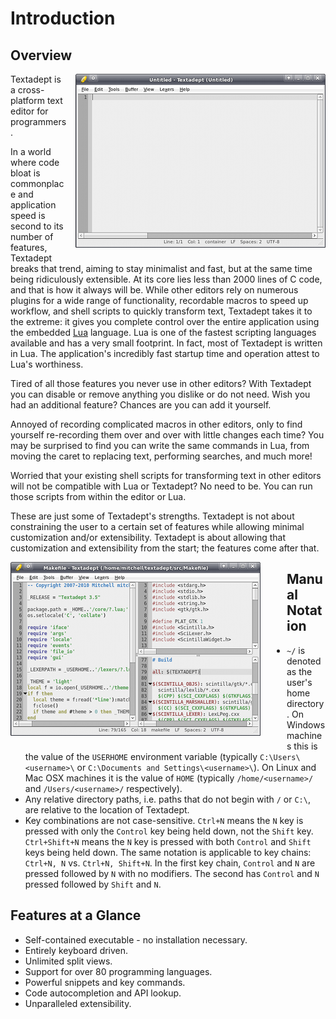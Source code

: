 # Introduction

## Overview

<div style="float: right; margin: 0 0 1em 1em;">
  <img src="images/textadept.png" alt="Textadept" />
</div>

Textadept is a cross-platform text editor for programmers.

In a world where code bloat is commonplace and application speed is second to
its number of features, Textadept breaks that trend, aiming to stay minimalist
and fast, but at the same time being ridiculously extensible. At its core lies
less than 2000 lines of C code, and that is how it always will be. While other
editors rely on numerous plugins for a wide range of functionality, recordable
macros to speed up workflow, and shell scripts to quickly transform text,
Textadept takes it to the extreme: it gives you complete control over the entire
application using the embedded [Lua](http://lua.org) language. Lua is one of the
fastest scripting languages available and has a very small footprint. In fact,
most of Textadept is written in Lua. The application's incredibly fast startup
time and operation attest to Lua's worthiness.

Tired of all those features you never use in other editors? With Textadept you
can disable or remove anything you dislike or do not need. Wish you had an
additional feature? Chances are you can add it yourself.

Annoyed of recording complicated macros in other editors, only to find yourself
re-recording them over and over with little changes each time? You may be
surprised to find you can write the same commands in Lua, from moving the caret
to replacing text, performing searches, and much more!

Worried that your existing shell scripts for transforming text in other editors
will not be compatible with Lua or Textadept? No need to be. You can run those
scripts from within the editor or Lua.

These are just some of Textadept's strengths. Textadept is not about
constraining the user to a certain set of features while allowing minimal
customization and/or extensibility. Textadept is about allowing that
customization and extensibility from the start; the features come after that.

<div style="float: left; margin: 0 3em 1em 0;">
  <img src="images/splitviews.png" alt="Split Views" />
</div>

## Manual Notation

* `~/` is denoted as the user's home directory. On Windows machines this is the
  value of the `USERHOME` environment variable (typically `C:\Users\<username>\`
  or `C:\Documents and Settings\<username>\`). On Linux and Mac OSX machines it
  is the value of `HOME` (typically `/home/<username>/` and `/Users/<username>/`
  respectively).
* Any relative directory paths, i.e. paths that do not begin with `/` or `C:\`,
  are relative to the location of Textadept.
* Key combinations are not case-sensitive. `Ctrl+N` means the `N` key is pressed
  with only the `Control` key being held down, not the `Shift` key.
  `Ctrl+Shift+N` means the `N` key is pressed with both `Control` and `Shift`
  keys being held down. The same notation is applicable to key chains:
  `Ctrl+N, N` vs. `Ctrl+N, Shift+N`. In the first key chain, `Control` and `N`
  are pressed followed by `N` with no modifiers. The second has `Control` and
  `N` pressed followed by `Shift` and `N`.

## Features at a Glance

* Self-contained executable - no installation necessary.
* Entirely keyboard driven.
* Unlimited split views.
* Support for over 80 programming languages.
* Powerful snippets and key commands.
* Code autocompletion and API lookup.
* Unparalleled extensibility.
